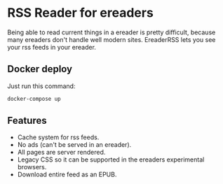 # RSS Reader for ereaders

Being able to read current things in a ereader is pretty difficult, because many ereaders don't handle well modern sites. EreaderRSS lets you see your rss feeds in your ereader.

## Docker deploy

Just run this command:

```bash
docker-compose up
```

## Features

- Cache system for rss feeds.
- No ads (can't be served in an ereader).
- All pages are server rendered.
- Legacy CSS so it can be supported in the ereaders experimental browsers.
- Download entire feed as an EPUB.
